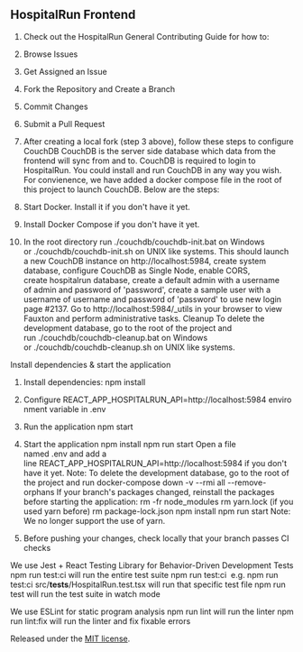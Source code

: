 ## HospitalRun Frontend

1. Check out the HospitalRun General Contributing Guide for how to:
1. Browse Issues
2. Get Assigned an Issue
3. Fork the Repository and Create a Branch
4. Commit Changes
5. Submit a Pull Request

2. After creating a local fork (step 3 above), follow these steps to configure CouchDB
CouchDB is the server side database which data from the frontend will sync from and to. CouchDB is required to login to HospitalRun. You could install and run CouchDB in any way you wish. For convienence, we have added a docker compose file in the root of this project to launch CouchDB. Below are the steps:
1. Start Docker. Install it if you don't have it yet.
2. Install Docker Compose if you don't have it yet.
3. In the root directory run ./couchdb/couchdb-init.bat on Windows or ./couchdb/couchdb-init.sh on UNIX like systems.
This should launch a new CouchDB instance on http://localhost:5984, create system database, configure CouchDB as Single Node, enable CORS, create hospitalrun database, create a default admin with a username of admin and password of 'password', create a sample user with a username of username and password of 'password' to use new login page #2137.
Go to http://localhost:5984/_utils in your browser to view Fauxton and perform administrative tasks.
Cleanup To delete the development database, go to the root of the project and run ./couchdb/couchdb-cleanup.bat on Windows or ./couchdb/couchdb-cleanup.sh on UNIX like systems.

Install dependencies & start the application
1. Install dependencies: npm install
2. Configure REACT_APP_HOSPITALRUN_API=http://localhost:5984 environment variable in .env
3. Run the application npm start

3. Start the application
npm install
npm run start
Open a file named .env and add a line REACT_APP_HOSPITALRUN_API=http://localhost:5984 if you don't have it yet.
Note: To delete the development database, go to the root of the project and run docker-compose down -v --rmi all --remove-orphans
If your branch's packages changed, reinstall the packages before starting the application:
rm -fr node_modules
rm yarn.lock (if you used yarn before)
rm package-lock.json
npm install
npm run start
Note: We no longer support the use of yarn.

4. Before pushing your changes, check locally that your branch passes CI checks

We use Jest + React Testing Library for Behavior-Driven Development Tests
npm run test:ci will run the entire test suite
npm run test:ci <file name> e.g. npm run test:ci src/__tests__/HospitalRun.test.tsx will run that specific test file
npm run test will run the test suite in watch mode

We use ESLint for static program analysis
npm run lint will run the linter
npm run lint:fix will run the linter and fix fixable errors


Released under the [MIT license](LICENSE).
